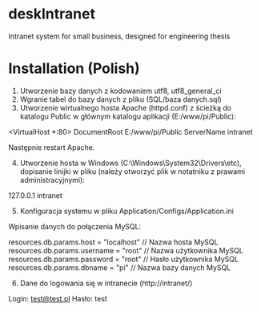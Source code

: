 # deskIntranet
Intranet system for small business, designed for engineering thesis
# Installation (Polish)
1. Utworzenie bazy danych z kodowaniem utf8, utf8_general_ci
2. Wgranie tabel do bazy danych z pliku (SQL/baza danych.sql)
3. Utworzenie wirtualnego hosta Apache (httpd.conf) z ścieżką do katalogu Public w głównym katalogu aplikacji (E:/www/pi/Public):

<VirtualHost *:80>
DocumentRoot E:/www/pi/Public
ServerName intranet
</VirtualHost> 

Następnie restart Apache.

4. Utworzenie hosta w Windows (C:\Windows\System32\Drivers\etc), dopisanie linijki w pliku (należy otworzyć plik w notatniku z prawami administracyjnymi):

127.0.0.1       intranet

5. Konfiguracja systemu w pliku Application/Configs/Application.ini

Wpisanie danych do połączenia MySQL:

resources.db.params.host = "localhost"  // Nazwa hosta MySQL
resources.db.params.username = "root"  // Nazwa użytkownika MySQL
resources.db.params.password = "root"  // Hasło użytkownika MySQL
resources.db.params.dbname = "pi"  // Nazwa bazy danych MySQL

6. Dane do logowania się w intranecie (http://intranet/)

Login: test@test.pl
Hasło: test